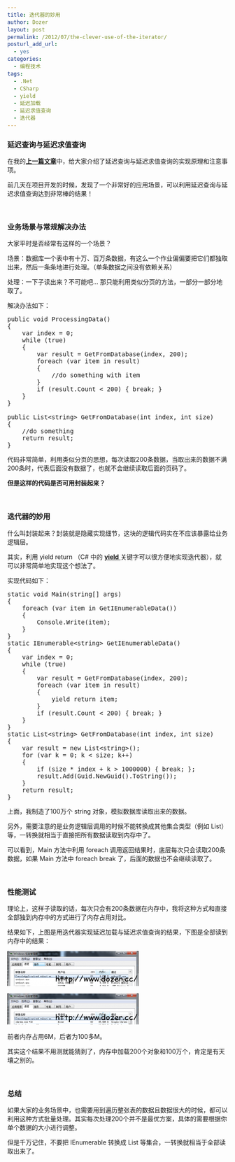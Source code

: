 ```yaml
---
title: 迭代器的妙用
author: Dozer
layout: post
permalink: /2012/07/the-clever-use-of-the-iterator/
posturl_add_url:
  - yes
categories:
  - 编程技术
tags:
  - .Net
  - CSharp
  - yield
  - 延迟加载
  - 延迟求值查询
  - 迭代器
---
```


### <span id="i">延迟查询与延迟求值查询</span>

在我的<a href="/2012/07/lazy-load-and-lazy-evaluation-queries/" target="_blank"><strong>上一篇文章</strong></a>中，给大家介绍了延迟查询与延迟求值查询的实现原理和注意事项。

前几天在项目开发的时候，发现了一个非常好的应用场景，可以利用延迟查询与延迟求值查询达到非常棒的结果！

&nbsp;

### <span id="i-2">业务场景与常规解决办法</span>

大家平时是否经常有这样的一个场景？

场景：数据库一个表中有十万、百万条数据，有这么一个作业偏偏要把它们都独取出来，然后一条条地进行处理。（单条数据之间没有依赖关系）

处理：一下子读出来？不可能吧… 那只能利用类似分页的方法，一部分一部分地取了。

<!--more-->

解决办法如下：

<pre class="brush: csharp; gutter: true">public void ProcessingData()
{
    var index = 0;
    while (true)
    {
        var result = GetFromDatabase(index, 200);
        foreach (var item in result)
        {
            //do something with item
        }
        if (result.Count &lt; 200) { break; }
    }
}

public List&lt;string&gt; GetFromDatabase(int index, int size)
{
    //do something
    return result;
}</pre>

代码非常简单，利用类似分页的思想，每次读取200条数据，当取出来的数据不满200条时，代表后面没有数据了，也就不会继续读取后面的页码了。

**但是这样的代码是否可用封装起来？**

&nbsp;

### <span id="i-3">迭代器的妙用</span>

什么叫封装起来？封装就是隐藏实现细节，这块的逻辑代码实在不应该暴露给业务逻辑层。

其实，利用 yield return （C# 中的 <a href="http://msdn.microsoft.com/zh-cn/library/9k7k7cf0.aspx" target="_blank"><strong>yield</strong> </a>关键字可以很方便地实现迭代器），就可以非常简单地实现这个想法了。

实现代码如下：

<pre class="brush: csharp; gutter: true">static void Main(string[] args)
{
    foreach (var item in GetIEnumerableData())
    {
        Console.Write(item);
    }
}
static IEnumerable&lt;string&gt; GetIEnumerableData()
{
    var index = 0;
    while (true)
    {
        var result = GetFromDatabase(index, 200);
        foreach (var item in result)
        {
            yield return item;
        }
        if (result.Count &lt; 200) { break; }
    }
}
static List&lt;string&gt; GetFromDatabase(int index, int size)
{
    var result = new List&lt;string&gt;();
    for (var k = 0; k &lt; size; k++)
    {
        if (size * index + k &gt; 1000000) { break; };
        result.Add(Guid.NewGuid().ToString());
    }
    return result;
}</pre>

上面，我制造了100万个 string 对象，模拟数据库读取出来的数据。

另外，需要注意的是业务逻辑层调用的时候不能转换成其他集合类型（例如 List<T>）等，一转换就相当于直接把所有数据读取到内存中了。

可以看到，Main 方法中利用 foreach 调用返回结果时，底层每次只会读取200条数据，如果 Main 方法中 foreach break 了，后面的数据也不会继续读取了。

&nbsp;

### <span id="i-4">性能测试</span>

理论上，这样子读取的话，每次只会有200条数据在内存中，我将这种方式和直接全部独到内存中的方式进行了内存占用对比。

结果如下，上图是用迭代器实现延迟加载与延迟求值查询的结果，下图是全部读到内存中的结果：

[<img class="alignnone size-medium wp-image-809" title="memory1" alt="" src="/uploads/2012/07/memory1-300x80.png" width="300" height="80" />][1]

[<img class="alignnone size-medium wp-image-810" title="memory2" alt="" src="/uploads/2012/07/memory2-300x71.png" width="300" height="71" />][2]

前者内存占用6M，后者为100多M。

其实这个结果不用测就能猜到了，内存中加载200个对象和100万个，肯定是有天壤之别的。

&nbsp;

### <span id="i-5">总结</span>

如果大家的业务场景中，也需要用到遍历整张表的数据且数据很大的时候，都可以利用这种方式批量处理。其实每次处理200个并不是最优方案，具体的需要根据你单个数据的大小进行调整。

但是千万记住，不要把 IEnumerable<T> 转换成 List<T> 等集合，一转换就相当于全部读取出来了。

&nbsp;

 [1]: /uploads/2012/07/memory1.png
 [2]: /uploads/2012/07/memory2.png
